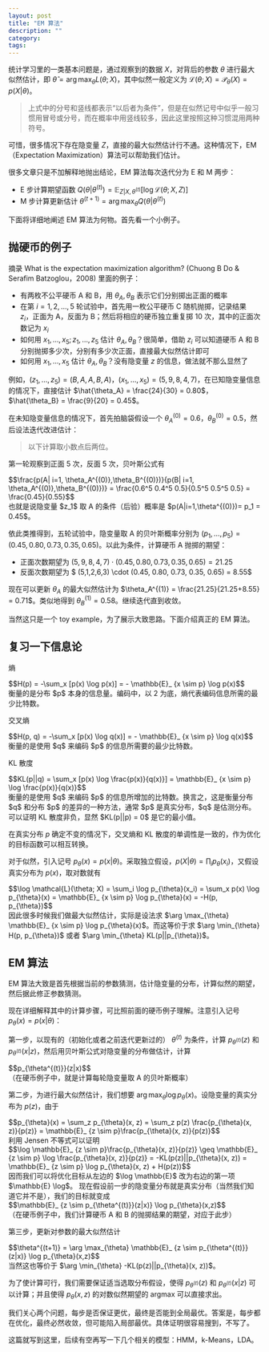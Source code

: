 ```yaml
---
layout: post
title: "EM 算法"
description: ""
category:
tags:
---
```


统计学习里的一类基本问题是，通过观察到的数据 <span>$X$</span>，对背后的参数 <span>$\theta$</span> 进行最大似然估计，即 <span>$\hat{\theta} = \arg \max_{\theta} L(\theta; X)$</span>，其中似然一般定义为 <span>$\mathcal{L}(\theta; X) = \mathcal{P}_ {\theta}(X) = p(X|\theta)$</span>。

> 上式中的分号和竖线都表示“以后者为条件”，但是在似然记号中似乎一般习惯用冒号或分号，而在概率中用竖线较多，因此这里按照这种习惯混用两种符号。

可惜，很多情况下存在隐变量 <span>$Z$</span>，直接的最大似然估计行不通。这种情况下，EM（Expectation Maximization）算法可以帮助我们估计。

很多文章只是不加解释地抛出结论，EM 算法每次迭代分为 E 和 M 两步：

- E 步计算期望函数 <span>$Q(\theta|\theta^{(t)}) = \mathbb{E}_ {Z|X, \theta^{(t)}}[\log \mathcal{L}(\theta; X, Z)]$</span>
- M 步计算更新估计 <span>$\theta^{(t+1)} = \arg\max_{\theta} Q(\theta|\theta^{(t)})$</span>

下面将详细地阐述 EM 算法为何物。首先看一个小例子。

## 抛硬币的例子

摘录 What is the expectation maximization algorithm? (Chuong B Do & Serafim Batzoglou，2008) 里面的例子：

- 有两枚不公平硬币 A 和 B，用 <span>$\theta_A, \theta_B$</span> 表示它们分别掷出正面的概率
- 在第 <span>$i=1,2,\ldots,5$</span> 轮试验中，首先用一枚公平硬币 C 随机抛掷，记录结果 <span>$z_i$</span>，正面为 A，反面为 B；然后将相应的硬币独立重复掷 10 次，其中的正面次数记为 <span>$x_i$</span>
- 如何用 <span>$x_1, \ldots, x_5; z_1, \ldots, z_5$</span> 估计 <span>$\theta_A, \theta_B$</span>？很简单，借助 <span>$z_i$</span> 可以知道硬币 A 和 B 分别抛掷多少次，分别有多少次正面，直接最大似然估计即可
- 如何用 <span>$x_1, \ldots, x_5$</span> 估计 <span>$\theta_A, \theta_B$</span>？没有隐变量 <span>$z$</span> 的信息，做法就不那么显然了

例如，<span>$(z_1, \ldots, z_5) = (B, A, A, B, A)$</span>，<span>$(x_1, \ldots, x_5) = (5, 9, 8, 4, 7)$</span>，在已知隐变量信息的情况下，直接估计 <span>$\hat{\theta_A} = \frac{24}{30} = 0.80$</span>，<span>$\hat{\theta_B} = \frac{9}{20} = 0.45$</span>。

在未知隐变量信息的情况下，首先拍脑袋假设一个 <span>$\theta_A^{(0)} = 0.6$</span>，<span>$\theta_B^{(0)} = 0.5$</span>，然后设法迭代改进估计：

> 以下计算取小数点后两位。

第一轮观察到正面 5 次，反面 5 次，贝叶斯公式有 
<div>$$\frac{p(A| i=1, \theta_A^{(0)},\theta_B^{(0)})}{p(B| i=1, \theta_A^{(0)},\theta_B^{(0)})} = \frac{0.6^5 0.4^5 0.5}{0.5^5 0.5^5 0.5} = \frac{0.45}{0.55}$$</div>
也就是说隐变量 <span>$z_1$</span> 取 A 的条件（后验）概率是 <span>$p(A|i=1,\theta^{(0)})= p_1 = 0.45$</span>。

依此类推得到，五轮试验中，隐变量取 A 的贝叶斯概率分别为 <span>$(p_1, \ldots, p_5) = (0.45, 0.80, 0.73, 0.35, 0.65)$</span>。以此为条件，计算硬币 A 抛掷的期望：

- 正面次数期望为 <span>$(5,9,8,4,7) \cdot (0.45, 0.80, 0.73, 0.35, 0.65) = 21.25$</span>
- 反面次数期望为 <span>$ (5,1,2,6,3) \cdot (0.45, 0.80, 0.73, 0.35, 0.65)  = 8.55$</span>

现在可以更新 <span>$\theta_A$</span> 的最大似然估计为 <span>$\theta_A^{(1)} = \frac{21.25}{21.25+8.55} = 0.71$</span>。类似地得到 <span>$\theta_B^{(1)} = 0.58$</span>。继续迭代直到收敛。

当然这只是一个 toy example，为了展示大致思路。下面介绍真正的 EM 算法。

## 复习一下信息论

熵 
<div>$$H(p) = -\sum_x [p(x) \log p(x)] = - \mathbb{E}_ {x \sim p} \log p(x)$$</div>
衡量的是分布 <span>$p$</span> 本身的信息量。编码中，以 2 为底，熵代表编码信息所需的最少比特数。

交叉熵 
<div>$$H(p, q) = -\sum_x [p(x) \log q(x)] = - \mathbb{E}_ {x \sim p} \log q(x)$$</div>
衡量的是使用 <span>$q$</span> 来编码 <span>$p$</span> 的信息所需要的最少比特数。

KL 散度 
<div>$$KL(p||q) = \sum_x [p(x) \log \frac{p(x)}{q(x)}] = \mathbb{E}_ {x \sim p} \log \frac{p(x)}{q(x)}$$</div>
衡量的是使用 <span>$q$</span> 来编码 <span>$p$</span> 的信息所增加的比特数。换言之，这是衡量分布 <span>$q$</span> 和分布 <span>$p$</span> 的差异的一种方法，通常 <span>$p$</span> 是真实分布，<span>$q$</span> 是估测分布。可以证明 KL 散度非负，显然 <span>$KL(p||p) = 0$</span> 是它的最小值。

在真实分布 <span>$p$</span> 确定不变的情况下，交叉熵和 KL 散度的单调性是一致的，作为优化的目标函数可以相互转换。

对于似然，引入记号 <span>$p_{\theta}(x) = p(x|\theta)$</span>。采取独立假设，<span>$p(X|\theta) = \prod_i p_{\theta} (x_i)$</span>，又假设真实分布为 <span>$p(x)$</span>，取对数就有 
<div>$$\log \mathcal{L}(\theta; X) = \sum_i \log p_{\theta}(x_i) = \sum_x p(x) \log p_{\theta}(x) = \mathbb{E}_ {x \sim p} \log p_{\theta}(x) = -H(p, p_{\theta})$$</div>
因此很多时候我们做最大似然估计，实际是设法求 <span>$\arg \max_{\theta} \mathbb{E}_ {x \sim p} \log p_{\theta}(x)$</span>。而这等价于求 <span>$\arg \min_{\theta} H(p, p_{\theta})$</span> 或者 <span>$\arg \min_{\theta} KL(p||p_{\theta})$</span>。


## EM 算法

EM 算法大致是首先根据当前的参数猜测，估计隐变量的分布，计算似然的期望，然后据此修正参数猜测。

现在详细解释其中的计算步骤，可比照前面的硬币例子理解。注意引入记号 <span>$p_{\theta}(x) = p(x|\theta)$</span>：

第一步，以现有的（初始化或者之前迭代更新过的） <span>$\theta^{(t)}$</span> 为条件，计算 <span>$p_{\theta^{(t)}}(z)$</span> 和 <span>$p_{\theta^{(t)}}(x|z)$</span>，然后用贝叶斯公式对隐变量的分布做估计，计算 
<div>$$p_{\theta^{(t)}}(z|x)$$</div>（在硬币例子中，就是计算每轮隐变量取 A 的贝叶斯概率）

第二步，为进行最大似然估计，我们想要 <span>$\arg \max_{\theta} \log p_{\theta}(x)$</span>。设隐变量的真实分布为 <span>$p(z)$</span>，由于 
<div>$$p_{\theta}(x) = \sum_z p_{\theta}(x, z) = \sum_z p(z) \frac{p_{\theta}(x, z)}{p(z)} = \mathbb{E}_ {z \sim p}\frac{p_{\theta}(x, z)}{p(z)}$$</div>
利用 Jensen 不等式可以证明
<div>$$\log \mathbb{E}_ {z \sim p}\frac{p_{\theta}(x, z)}{p(z)} \geq 
\mathbb{E}_ {z \sim p} \log \frac{p_{\theta}(x, z)}{p(z)} = 
-KL(p(z)||p_{\theta}(x, z)) = 
\mathbb{E}_ {z \sim p} \log p_{\theta}(x, z) + H(p(z))$$</div>
因而我们可以将优化目标从左边的 <span>$\log \mathbb{E}$</span> 改为右边的第一项 <span>$\mathbb{E} \log$</span>。
现在假设前一步的隐变量分布就是真实分布（当然我们知道它并不是），我们的目标就变成
<div>$$\mathbb{E}_ {z \sim p_{\theta^{(t)}}(z|x)} \log p_{\theta}(x,z)$$</div>
（在硬币例子中，我们计算硬币 A 和 B 的抛掷结果的期望，对应于此步）

第三步，更新对参数的最大似然估计 
<div>$$\theta^{(t+1)} = \arg \max_{\theta} \mathbb{E}_ {z \sim p_{\theta^{(t)}}(z|x)} \log p_{\theta}(x,z)$$</div>
当然这也等价于 <span>$\arg \min_{\theta} -KL(p(z)||p_{\theta}(x, z))$</span>。

为了使计算可行，我们需要保证适当选取分布假设，使得 <span>$p_{\theta^{(t)}}(z)$</span> 和 <span>$p_{\theta^{(t)}}(x|z)$</span> 可以计算；并且使得 <span>$p_{\theta}(x,z)$</span> 的对数似然期望的 argmax 可以直接求出。

我们关心两个问题，每步是否保证更优，最终是否能到全局最优。答案是，每步都在优化，最终必然收敛，但可能陷入局部最优。具体证明很容易搜到，不写了。

这篇就写到这里，后续有空再写一下几个相关的模型：HMM，k-Means，LDA。
